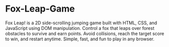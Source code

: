 # Fox-Leap-Game
Fox Leap! is a 2D side-scrolling jumping game built with HTML, CSS, and JavaScript using DOM manipulation. Control a fox that leaps over forest obstacles to survive and earn points. Avoid collisions, reach the target score to win, and restart anytime. Simple, fast, and fun to play in any browser.
